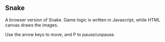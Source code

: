 ## Snake

A browser version of Snake. Game logic is written in Javascript, while HTML canvas
draws the images. 

Use the arrow keys to move, and P to pause/unpause. 

